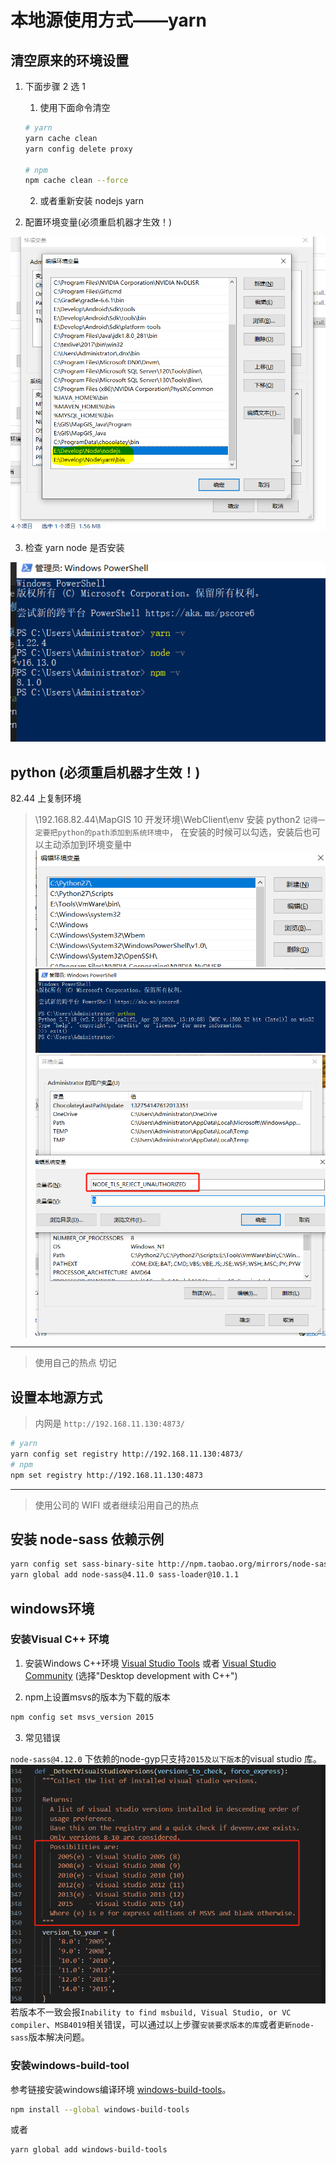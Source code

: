 # 本地源使用方式——yarn

## 清空原来的环境设置

1. 下面步骤 2 选 1

   1. 使用下面命令清空

   ```sh
   # yarn
   yarn cache clean
   yarn config delete proxy

   # npm
   npm cache clean --force
   ```

   2. 或者重新安装 nodejs yarn

2. 配置环境变量(必须重启机器才生效！)

![env](./yarn/env_path.png)

3. 检查 yarn node 是否安装

![env](./yarn/install.png)

## python (必须重启机器才生效！)

82.44 上复制环境

> \\192.168.82.44\MapGIS 10 开发环境\WebClient\env
> 安装 python2
> `记得一定要把python的path添加到系统环境中`， 在安装的时候可以勾选，安装后也可以主动添加到环境变量中
> ![env](./yarn/python.png)
> ![env](./yarn/python_install.png)
> ![env](./yarn/node_env.png)

---

> 使用自己的热点 切记

## 设置本地源方式

> 内网是 `http://192.168.11.130:4873/`

```sh
# yarn
yarn config set registry http://192.168.11.130:4873/
# npm
npm set registry http://192.168.11.130:4873
```

---

> 使用公司的 WIFI 或者继续沿用自己的热点

## 安装 node-sass 依赖示例

```sh
yarn config set sass-binary-site http://npm.taobao.org/mirrors/node-sass
yarn global add node-sass@4.11.0 sass-loader@10.1.1
```

<!-- ::: tip 发布前提示
由于版本号只支持 x.x.x 三位显示，因此需要将之间的版本10.5.5-1 统一修改成10.5.6 或者 10.5.7依次追加序号
::: -->

## windows环境

### 安装Visual C++ 环境
1. 安装Windows C++环境
[Visual Studio Tools](https://visualstudio.microsoft.com/zh-hans/thank-you-downloading-visual-studio/?sku=BuildTools) 或者 [Visual Studio Community](https://visualstudio.microsoft.com/zh-hans/thank-you-downloading-visual-studio/?sku=Community) (选择"Desktop development with C++")

2. npm上设置msvs的版本为下载的版本
``` sh
npm config set msvs_version 2015
```

3. 常见错误

`node-sass@4.12.0` 下依赖的node-gyp只支持`2015及以下版本`的visual studio 库。	<br/>
![MSVSVersion](./yarn/MSVSVersion.png)	<br/>
若版本不一致会报`Inability to find msbuild, Visual Studio, or VC compiler`、`MSB4019`相关错误，可以通过以上步骤`安装要求版本的库`或者`更新node-sass`版本解决问题。


### 安装windows-build-tool
参考链接安装windows编译环境
[windows-build-tools](https://github.com/felixrieseberg/windows-build-tools)。

``` sh
npm install --global windows-build-tools
```
或者
``` sh
yarn global add windows-build-tools
```
